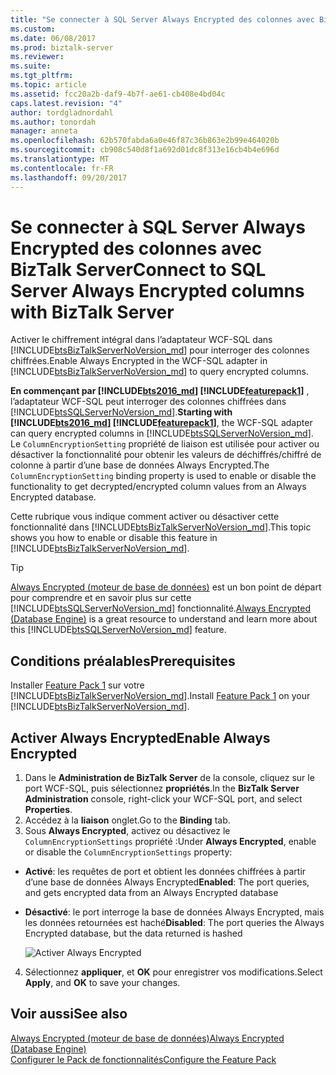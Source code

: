 ```yaml
---
title: "Se connecter à SQL Server Always Encrypted des colonnes avec BizTalk Server | Documents Microsoft"
ms.custom: 
ms.date: 06/08/2017
ms.prod: biztalk-server
ms.reviewer: 
ms.suite: 
ms.tgt_pltfrm: 
ms.topic: article
ms.assetid: fcc20a2b-daf9-4b7f-ae61-cb408e4bd04c
caps.latest.revision: "4"
author: tordgladnordahl
ms.author: tonordah
manager: anneta
ms.openlocfilehash: 62b570fabda6a0e46f87c36b863e2b99e464020b
ms.sourcegitcommit: cb908c540d8f1a692d01dc8f313e16cb4b4e696d
ms.translationtype: MT
ms.contentlocale: fr-FR
ms.lasthandoff: 09/20/2017
---
```

# <a name="connect-to-sql-server-always-encrypted-columns-with-biztalk-server"></a><span data-ttu-id="cb397-102">Se connecter à SQL Server Always Encrypted des colonnes avec BizTalk Server</span><span class="sxs-lookup"><span data-stu-id="cb397-102">Connect to SQL Server Always Encrypted columns with BizTalk Server</span></span>
<span data-ttu-id="cb397-103">Activer le chiffrement intégral dans l’adaptateur WCF-SQL dans [!INCLUDE[btsBizTalkServerNoVersion_md](../includes/btsbiztalkservernoversion-md.md)] pour interroger des colonnes chiffrées.</span><span class="sxs-lookup"><span data-stu-id="cb397-103">Enable Always Encrypted in the WCF-SQL adapter in [!INCLUDE[btsBizTalkServerNoVersion_md](../includes/btsbiztalkservernoversion-md.md)] to query encrypted columns.</span></span>  

<span data-ttu-id="cb397-104">**En commençant par [!INCLUDE[bts2016_md](../includes/bts2016-md.md)] [!INCLUDE[featurepack1](../includes/featurepack1.md)]** , l’adaptateur WCF-SQL peut interroger des colonnes chiffrées dans [!INCLUDE[btsSQLServerNoVersion_md](../includes/btssqlservernoversion-md.md)].</span><span class="sxs-lookup"><span data-stu-id="cb397-104">**Starting with [!INCLUDE[bts2016_md](../includes/bts2016-md.md)] [!INCLUDE[featurepack1](../includes/featurepack1.md)]**, the WCF-SQL adapter can query encrypted columns in [!INCLUDE[btsSQLServerNoVersion_md](../includes/btssqlservernoversion-md.md)].</span></span> <span data-ttu-id="cb397-105">Le `ColumnEncryptionSetting` propriété de liaison est utilisée pour activer ou désactiver la fonctionnalité pour obtenir les valeurs de déchiffrés/chiffré de colonne à partir d’une base de données Always Encrypted.</span><span class="sxs-lookup"><span data-stu-id="cb397-105">The `ColumnEncryptionSetting` binding property is used to enable or disable the functionality to get decrypted/encrypted column values from an Always Encrypted database.</span></span>

<span data-ttu-id="cb397-106">Cette rubrique vous indique comment activer ou désactiver cette fonctionnalité dans [!INCLUDE[btsBizTalkServerNoVersion_md](../includes/btsbiztalkservernoversion-md.md)].</span><span class="sxs-lookup"><span data-stu-id="cb397-106">This topic shows you how to enable or disable this feature in [!INCLUDE[btsBizTalkServerNoVersion_md](../includes/btsbiztalkservernoversion-md.md)].</span></span>

> [!TIP] 
> <span data-ttu-id="cb397-107">[Always Encrypted (moteur de base de données)](https://docs.microsoft.com/sql/relational-databases/security/encryption/always-encrypted-database-engine) est un bon point de départ pour comprendre et en savoir plus sur cette [!INCLUDE[btsSQLServerNoVersion_md](../includes/btssqlservernoversion-md.md)] fonctionnalité.</span><span class="sxs-lookup"><span data-stu-id="cb397-107">[Always Encrypted (Database Engine)](https://docs.microsoft.com/sql/relational-databases/security/encryption/always-encrypted-database-engine) is a great resource to understand and learn more about this [!INCLUDE[btsSQLServerNoVersion_md](../includes/btssqlservernoversion-md.md)] feature.</span></span>

## <a name="prerequisites"></a><span data-ttu-id="cb397-108">Conditions préalables</span><span class="sxs-lookup"><span data-stu-id="cb397-108">Prerequisites</span></span>
<span data-ttu-id="cb397-109">Installer [Feature Pack 1](https://www.microsoft.com/download/details.aspx?id=55100) sur votre [!INCLUDE[btsBizTalkServerNoVersion_md](../includes/btsbiztalkservernoversion-md.md)].</span><span class="sxs-lookup"><span data-stu-id="cb397-109">Install [Feature Pack 1](https://www.microsoft.com/download/details.aspx?id=55100) on your [!INCLUDE[btsBizTalkServerNoVersion_md](../includes/btsbiztalkservernoversion-md.md)].</span></span>

## <a name="enable-always-encrypted"></a><span data-ttu-id="cb397-110">Activer Always Encrypted</span><span class="sxs-lookup"><span data-stu-id="cb397-110">Enable Always Encrypted</span></span>

1. <span data-ttu-id="cb397-111">Dans le **Administration de BizTalk Server** de la console, cliquez sur le port WCF-SQL, puis sélectionnez **propriétés**.</span><span class="sxs-lookup"><span data-stu-id="cb397-111">In the **BizTalk Server Administration** console, right-click your WCF-SQL port, and select **Properties**.</span></span>
2. <span data-ttu-id="cb397-112">Accédez à la **liaison** onglet.</span><span class="sxs-lookup"><span data-stu-id="cb397-112">Go to the **Binding** tab.</span></span>
3. <span data-ttu-id="cb397-113">Sous **Always Encrypted**, activez ou désactivez le `ColumnEncryptionSettings` propriété :</span><span class="sxs-lookup"><span data-stu-id="cb397-113">Under **Always Encrypted**, enable or disable the `ColumnEncryptionSettings` property:</span></span>

* <span data-ttu-id="cb397-114">**Activé**: les requêtes de port et obtient les données chiffrées à partir d’une base de données Always Encrypted</span><span class="sxs-lookup"><span data-stu-id="cb397-114">**Enabled**: The port queries, and gets encrypted data from an Always Encrypted database</span></span>
* <span data-ttu-id="cb397-115">**Désactivé**: le port interroge la base de données Always Encrypted, mais les données retournées est haché</span><span class="sxs-lookup"><span data-stu-id="cb397-115">**Disabled**: The port queries the Always Encrypted database, but the data returned is hashed</span></span>

    ![Activer Always Encrypted](../core/media/enable-always-encrypted.png)

4. <span data-ttu-id="cb397-117">Sélectionnez **appliquer**, et **OK** pour enregistrer vos modifications.</span><span class="sxs-lookup"><span data-stu-id="cb397-117">Select **Apply**, and **OK** to save your changes.</span></span>

## <a name="see-also"></a><span data-ttu-id="cb397-118">Voir aussi</span><span class="sxs-lookup"><span data-stu-id="cb397-118">See also</span></span>
[<span data-ttu-id="cb397-119">Always Encrypted (moteur de base de données)</span><span class="sxs-lookup"><span data-stu-id="cb397-119">Always Encrypted (Database Engine)</span></span>](https://docs.microsoft.com/sql/relational-databases/security/encryption/always-encrypted-database-engine)  
[<span data-ttu-id="cb397-120">Configurer le Pack de fonctionnalités</span><span class="sxs-lookup"><span data-stu-id="cb397-120">Configure the Feature Pack</span></span>](../core/configure-the-feature-pack.md)